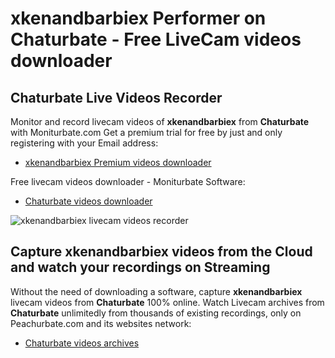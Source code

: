 # xkenandbarbiex Performer on Chaturbate - Free LiveCam videos downloader

## Chaturbate Live Videos Recorder

Monitor and record livecam videos of **xkenandbarbiex** from **Chaturbate** with Moniturbate.com
Get a premium trial for free by just and only registering with your Email address:
* [xkenandbarbiex Premium videos downloader](https://moniturbate.com/request-demo-licence-key.html)

Free livecam videos downloader - Moniturbate Software:
* [Chaturbate videos downloader](https://moniturbate.com/moniturbate-download-software.html)

![xkenandbarbiex livecam videos recorder](https://peachurnet.com/templates/moniturbate-software.png)


## Capture xkenandbarbiex videos from the Cloud and watch your recordings on Streaming

Without the need of downloading a software, capture **xkenandbarbiex** livecam videos from **Chaturbate** 100% online.
Watch Livecam archives from **Chaturbate** unlimitedly from thousands of existing recordings, only on Peachurbate.com and its websites network:
* [Chaturbate videos archives](https://peachurnet.com/)